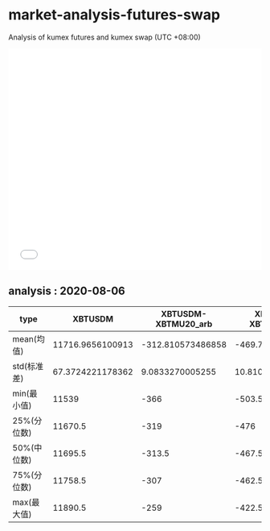 # market-analysis-futures-swap
Analysis of kumex futures and kumex swap (UTC +08:00)

<iframe width="100%" height="440" src="./data.html" frameborder="no" border="0" scrolling="no"></iframe>

## analysis : 2020-08-06

type|XBTUSDM|XBTUSDM-XBTMU20_arb|XBTUSDM-XBTMZ20_arb|
---|---|---|---
mean(均值) | 11716.9656100913 | -312.810573486858 | -469.707103593856
std(标准差) | 67.3724221178362 | 9.0833270005255 | 10.8106997335955
min(最小值) | 11539 | -366 | -503.5
25%(分位数) | 11670.5 | -319 | -476
50%(中位数) | 11695.5 | -313.5 | -467.5
75%(分位数) | 11758.5 | -307 | -462.5
max(最大值) | 11890.5 | -259 | -422.5
